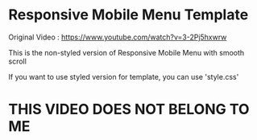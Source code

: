 # Responsive Mobile Menu Template

Original Video : https://www.youtube.com/watch?v=3-2Pj5hxwrw

This is the non-styled version of Responsive Mobile Menu with smooth scroll

If you want to use styled version for template, you can use 'style.css'

# THIS VIDEO DOES NOT BELONG TO ME
